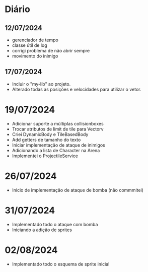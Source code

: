 # Diário

## 12/07/2024

- gerenciador de tempo
- classe útil de log
- corrigi problema de não abrir sempre
- movimento do inimigo

## 17/07/2024

- Incluir o "my-lib" ao projeto.
- Alterado todas as posições e velocidades para utilizar o vetor.

# 19/07/2024

- Adicionar suporte a múltiplas collisionboxes
- Trocar atributos de limit de tile para Vectorv
- Criei DynamicBody e TileBasedBody
- Add getters de tamanho do texto
- Iniciar implementação de ataque de inimigos
- Adicionando a lista de Character na Arena
- Implementei o ProjectileService

# 26/07/2024

- Inicio de implementação de ataque de bomba (não commmitei)

# 31/07/2024

- Implementado todo o ataque com bomba
- Iniciando a adição de sprites

# 02/08/2024

- Implementado todo o esquema de sprite inicial

